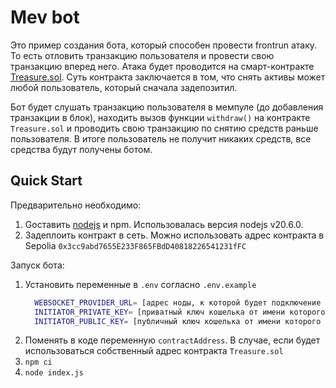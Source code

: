 # Mev bot

Это пример создания бота, который способен провести frontrun атаку. То есть отловить транзакцию пользователя и провести свою транзакцию вперед него.
Атака будет проводится на смарт-контракте [Treasure.sol](./contracts/Treasure.sol). Суть контракта заключается в том, что снять активы может любой пользователь, который сначала задепозитил.

Бот будет слушать транзакцию пользователя в мемпуле (до добавления транзакции в блок), находить вызов функции `withdraw()` на контракте `Treasure.sol` и проводить свою транзакцию по снятию средств раньше пользователя. В итоге пользователь не получит никаких средств, все средства будут получены ботом.

## Quick Start

Предварительно необходимо:
1. Gоставить [nodejs](https://nodejs.org/en) и npm. Использовалась версия nodejs v20.6.0.
2. Задеплоить контракт в сеть.
    Можно использовать адрес контракта в Sepolia `0x3cc9abd7655E233F865FBdD40818226541231fFC`

Запуск бота:

1. Установить переменные в `.env` согласно `.env.example`
    ```bash
      WEBSOCKET_PROVIDER_URL= [адрес ноды, к которой будет подключение по websocket] /// Я использовал Alchemy
      INITIATOR_PRIVATE_KEY= [приватный ключ кошелька от имени которого бот будет слать свою транзакцию] /// Должно быть достаточно нативной валюты
      INITIATOR_PUBLIC_KEY= [публичный ключ кошелька от имени которого бот будет слать свою транзакцию]
    ```
2. Поменять в коде переменную `contractAddress`. В случае, если будет использоваться собственный адрес контракта `Treasure.sol`
3. `npm ci`
4. `node index.js`